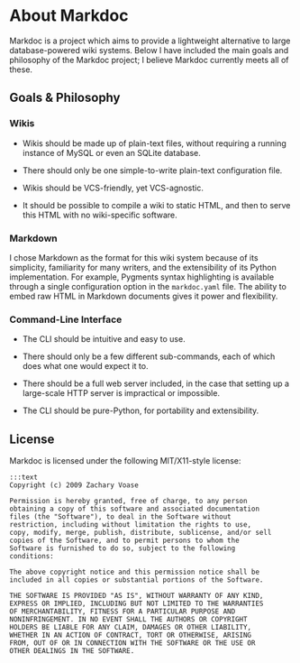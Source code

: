 # About Markdoc

Markdoc is a project which aims to provide a lightweight alternative to large database-powered wiki systems. Below I have included the main goals and philosophy of the Markdoc project; I believe Markdoc currently meets all of these.

## Goals & Philosophy

### Wikis

* Wikis should be made up of plain-text files, without requiring a running instance of MySQL or even an SQLite database.

* There should only be one simple-to-write plain-text configuration file.

* Wikis should be VCS-friendly, yet VCS-agnostic.

* It should be possible to compile a wiki to static HTML, and then to serve this HTML with no wiki-specific software.

### Markdown

I chose Markdown as the format for this wiki system because of its simplicity, familiarity for many writers, and the extensibility of its Python implementation. For example, Pygments syntax highlighting is available through a single configuration option in the `markdoc.yaml` file. The ability to embed raw HTML in Markdown documents gives it power and flexibility.

### Command-Line Interface

* The CLI should be intuitive and easy to use.

* There should only be a few different sub-commands, each of which does what one would expect it to.

* There should be a full web server included, in the case that setting up a large-scale HTTP server is impractical or impossible.

* The CLI should be pure-Python, for portability and extensibility.

## License

Markdoc is licensed under the following MIT/X11-style license:

    :::text
    Copyright (c) 2009 Zachary Voase
    
    Permission is hereby granted, free of charge, to any person
    obtaining a copy of this software and associated documentation
    files (the "Software"), to deal in the Software without
    restriction, including without limitation the rights to use,
    copy, modify, merge, publish, distribute, sublicense, and/or sell
    copies of the Software, and to permit persons to whom the
    Software is furnished to do so, subject to the following
    conditions:
    
    The above copyright notice and this permission notice shall be
    included in all copies or substantial portions of the Software.
    
    THE SOFTWARE IS PROVIDED "AS IS", WITHOUT WARRANTY OF ANY KIND,
    EXPRESS OR IMPLIED, INCLUDING BUT NOT LIMITED TO THE WARRANTIES
    OF MERCHANTABILITY, FITNESS FOR A PARTICULAR PURPOSE AND
    NONINFRINGEMENT. IN NO EVENT SHALL THE AUTHORS OR COPYRIGHT
    HOLDERS BE LIABLE FOR ANY CLAIM, DAMAGES OR OTHER LIABILITY,
    WHETHER IN AN ACTION OF CONTRACT, TORT OR OTHERWISE, ARISING
    FROM, OUT OF OR IN CONNECTION WITH THE SOFTWARE OR THE USE OR
    OTHER DEALINGS IN THE SOFTWARE.